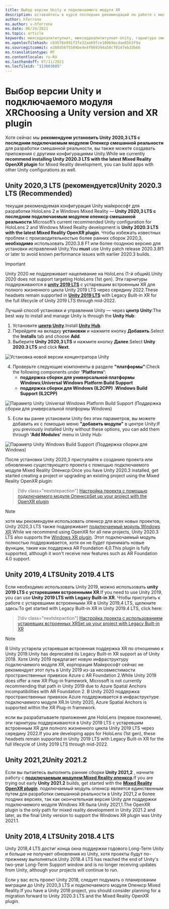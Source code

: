 ```yaml
---
title: Выбор версии Unity и подключаемого модуля XR
description: оставайтесь в курсе последних рекомендаций по работе с модулями Unity и XR для разработки приложений HoloLens.
author: hferrone
ms.author: v-hferrone
ms.date: 06/24/2021
ms.topic: article
keywords: микседреалититулкит, микседреалититулкит-Unity, гарнитура смешанной реальности, гарнитура Windows Mixed Reality, гарнитура виртуальной реальности, Unity
ms.openlocfilehash: c69576e991f3fe32ae69fce10069ecdae65b3f9a
ms.sourcegitcommit: e380d56f5504be4e4f069394a58cf0147eb33b66
ms.translationtype: MT
ms.contentlocale: ru-RU
ms.lasthandoff: 07/11/2021
ms.locfileid: "113603685"
---
```

# <a name="choosing-a-unity-version-and-xr-plugin"></a><span data-ttu-id="fd9ea-104">Выбор версии Unity и подключаемого модуля XR</span><span class="sxs-lookup"><span data-stu-id="fd9ea-104">Choosing a Unity version and XR plugin</span></span>

<span data-ttu-id="fd9ea-105">Хотя сейчас мы **рекомендуем установить Unity 2020,3 LTS с последним подключаемым модулем Опенкср смешанной реальности** для разработки смешанной реальности, вы также можете создавать приложения с другими конфигурациями Unity.</span><span class="sxs-lookup"><span data-stu-id="fd9ea-105">While we currently **recommend installing Unity 2020.3 LTS with the latest Mixed Reality OpenXR plugin** for Mixed Reality development, you can build apps with other Unity configurations as well.</span></span>

## <a name="unity-20203-lts-recommended"></a><span data-ttu-id="fd9ea-106">Unity 2020,3 LTS (рекомендуется)</span><span class="sxs-lookup"><span data-stu-id="fd9ea-106">Unity 2020.3 LTS (Recommended)</span></span>

<span data-ttu-id="fd9ea-107">текущая рекомендуемая конфигурация Unity майкрософт для разработки HoloLens 2 и Windows Mixed Reality — **Unity 2020,3 LTS с последним подключаемым модулем опенкср смешанной реальности**.</span><span class="sxs-lookup"><span data-stu-id="fd9ea-107">Microsoft’s current recommended Unity configuration for HoloLens 2 and Windows Mixed Reality development is **Unity 2020.3 LTS with the latest Mixed Reality OpenXR plugin**.</span></span> <span data-ttu-id="fd9ea-108">Чтобы избежать известных проблем с производительностью более ранних сборок 2020,3, **необходимо** использовать 2020.3.8 F1 или более позднюю версию для установки исправлений Unity.</span><span class="sxs-lookup"><span data-stu-id="fd9ea-108">You **must** use Unity patch release 2020.3.8f1 or later to avoid known performance issues with earlier 2020.3 builds.</span></span>

> [!IMPORTANT]
> <span data-ttu-id="fd9ea-109">Unity 2020 не поддерживает нацеливание на HoloLens (1-й общий).</span><span class="sxs-lookup"><span data-stu-id="fd9ea-109">Unity 2020 does not support targeting HoloLens (1st gen).</span></span> <span data-ttu-id="fd9ea-110">Эти гарнитуры поддерживаются в **[unity 2019 LTS](#unity-20194-lts)** с устаревшим встроенным XR для полного жизненного цикла Unity 2019 LTS через середину 2022.</span><span class="sxs-lookup"><span data-stu-id="fd9ea-110">These headsets remain supported in **[Unity 2019 LTS](#unity-20194-lts)** with Legacy Built-in XR for the full lifecycle of Unity 2019 LTS through mid-2022.</span></span>

<span data-ttu-id="fd9ea-111">Лучший способ установки и управления Unity — через **центр Unity**:</span><span class="sxs-lookup"><span data-stu-id="fd9ea-111">The best way to install and manage Unity is through the **Unity Hub**:</span></span>

1. <span data-ttu-id="fd9ea-112">Установите <a href="https://unity3d.com/get-unity/download" target="_blank">**центр Unity**</a>.</span><span class="sxs-lookup"><span data-stu-id="fd9ea-112">Install <a href="https://unity3d.com/get-unity/download" target="_blank">**Unity Hub**</a>.</span></span>
2. <span data-ttu-id="fd9ea-113">Перейдите на вкладку **установки** и нажмите кнопку **Добавить**.</span><span class="sxs-lookup"><span data-stu-id="fd9ea-113">Select the **Installs** tab and choose **Add**.</span></span>
3. <span data-ttu-id="fd9ea-114">Выберите **Unity 2020,3 LTS** и нажмите кнопку **Далее**.</span><span class="sxs-lookup"><span data-stu-id="fd9ea-114">Select **Unity 2020.3 LTS** and click **Next**.</span></span>

![Установка новой версии концентратора Unity](images/unity-hub-img-01.png)

4. <span data-ttu-id="fd9ea-116">Проверьте следующие компоненты в разделе **"платформы"**:</span><span class="sxs-lookup"><span data-stu-id="fd9ea-116">Check the following components under **'Platforms'**:</span></span>
    * <span data-ttu-id="fd9ea-117">**поддержка сборки для универсальной платформы Windows**;</span><span class="sxs-lookup"><span data-stu-id="fd9ea-117">**Universal Windows Platform Build Support**</span></span>
    * <span data-ttu-id="fd9ea-118">**поддержка сборки для Windows (IL2CPP)** .</span><span class="sxs-lookup"><span data-stu-id="fd9ea-118">**Windows Build Support (IL2CPP)**</span></span>

![Параметр Unity Universal Windows Platform Build Support (Поддержка сборки для универсальной платформы Windows)](../images/Unity_Install_Option_UWP.png)

5. <span data-ttu-id="fd9ea-120">Если вы ранее установили Unity без этих параметров, вы можете добавить их с помощью меню **"добавить модули"** в центре Unity:</span><span class="sxs-lookup"><span data-stu-id="fd9ea-120">If you previously installed Unity without these options, you can add them through **'Add Modules'** menu in Unity Hub:</span></span>

![Параметр Unity Windows Build Support (Поддержка сборки для Windows)](../images/Unity_Install_Option_UWP2.png)

<span data-ttu-id="fd9ea-122">После установки Unity 2020,3 приступайте к созданию проекта или обновлению существующего проекта с помощью подключаемого модуля Mixed Reality Опенкср:</span><span class="sxs-lookup"><span data-stu-id="fd9ea-122">Once you have Unity 2020.3 installed, get started creating a project or upgrading an existing project using the Mixed Reality OpenXR plugin:</span></span>

> [!div class="nextstepaction"]
> [<span data-ttu-id="fd9ea-123">Настройка проекта с помощью подключаемого модуля Опенкср</span><span class="sxs-lookup"><span data-stu-id="fd9ea-123">Set up your project with the OpenXR plugin</span></span>](xr-project-setup.md?tabs=openxr)

> [!NOTE]
> <span data-ttu-id="fd9ea-124">хотя мы рекомендуем использовать опенкср для всех новых проектов, Unity 2020,3 LTS также поддерживает [подключаемый модуль Windows XR](xr-project-setup.md?tabs=windowsxr).</span><span class="sxs-lookup"><span data-stu-id="fd9ea-124">While we recommend using OpenXR for all new projects, Unity 2020.3 LTS also supports the [Windows XR plugin](xr-project-setup.md?tabs=windowsxr).</span></span> <span data-ttu-id="fd9ea-125">Этот подключаемый модуль полностью поддерживается, хотя он не будет принимать новые функции, такие как поддержка AR Foundation 4,0.</span><span class="sxs-lookup"><span data-stu-id="fd9ea-125">This plugin is fully supported, although it won't receive new features such as AR Foundation 4.0 support.</span></span>

## <a name="unity-20194-lts"></a><span data-ttu-id="fd9ea-126">Unity 2019,4 LTS</span><span class="sxs-lookup"><span data-stu-id="fd9ea-126">Unity 2019.4 LTS</span></span>

<span data-ttu-id="fd9ea-127">Если необходимо использовать Unity 2019, можно использовать **unity 2019 LTS с устаревшими встроенными XR**.</span><span class="sxs-lookup"><span data-stu-id="fd9ea-127">If you need to use Unity 2019, you can use **Unity 2019 LTS with Legacy Built-in XR**.</span></span> <span data-ttu-id="fd9ea-128">Чтобы приступить к работе с устаревшими встроенными XR в Unity 2019,4 LTS, щелкните здесь:</span><span class="sxs-lookup"><span data-stu-id="fd9ea-128">To get started with Legacy Built-in XR in Unity 2019.4 LTS, click here:</span></span>

> [!div class="nextstepaction"]
> [<span data-ttu-id="fd9ea-129">Настройка проекта с использованием устаревших встроенных XR</span><span class="sxs-lookup"><span data-stu-id="fd9ea-129">Set up your project with Legacy Built-in XR</span></span>](xr-project-setup.md?tabs=legacy)

> [!NOTE]
> <span data-ttu-id="fd9ea-130">В Unity устарела устаревшая встроенная поддержка XR по отношению к Unity 2019.</span><span class="sxs-lookup"><span data-stu-id="fd9ea-130">Unity has deprecated its Legacy Built-in XR support as of Unity 2019.</span></span>  <span data-ttu-id="fd9ea-131">Хотя Unity 2019 предлагает новую инфраструктуру подключаемого модуля XR, корпорация Майкрософт сейчас не рекомендует этот путь в Unity 2019 из-за несовместимости пространственных привязок Azure с AR Foundation 2.</span><span class="sxs-lookup"><span data-stu-id="fd9ea-131">While Unity 2019 does offer a new XR Plug-in framework, Microsoft is not currently recommending that path in Unity 2019 due to Azure Spatial Anchors incompatibilities with AR Foundation 2.</span></span>  <span data-ttu-id="fd9ea-132">В Unity 2020 поддержка пространственных привязок Azure поддерживается в инфраструктуре подключаемого модуля XR.</span><span class="sxs-lookup"><span data-stu-id="fd9ea-132">In Unity 2020, Azure Spatial Anchors is supported within the XR Plug-in framework.</span></span>

<span data-ttu-id="fd9ea-133">если вы разрабатываете приложения для HoloLens (первое поколение), эти гарнитуры поддерживаются в Unity 2019 LTS с устаревшим встроенным XR для полного жизненного цикла Unity 2019 LTS через середину 2022.</span><span class="sxs-lookup"><span data-stu-id="fd9ea-133">If you are developing apps for HoloLens (1st gen), these headsets remain supported in Unity 2019 LTS with Legacy Built-in XR for the full lifecycle of Unity 2019 LTS through mid-2022.</span></span>

## <a name="unity-20212"></a><span data-ttu-id="fd9ea-134">Unity 2021,2</span><span class="sxs-lookup"><span data-stu-id="fd9ea-134">Unity 2021.2</span></span>

<span data-ttu-id="fd9ea-135">Если вы пытаетесь выполнить ранние сборки **Unity 2021,2** , начните работу с [**подключаемым модулем Mixed Reality опенкср**](xr-project-setup.md?tabs=openxr).</span><span class="sxs-lookup"><span data-stu-id="fd9ea-135">If you are trying out early **Unity 2021.2** builds, get started with the [**Mixed Reality OpenXR plugin**](xr-project-setup.md?tabs=openxr).</span></span> <span data-ttu-id="fd9ea-136">подключаемый модуль опенкср является единственным путем для разработки смешанной реальности в Unity 2021,2 и более поздних версиях, так как окончательная версия Unity для поддержки подключаемого модуля Windows XR была Unity 2021,1.</span><span class="sxs-lookup"><span data-stu-id="fd9ea-136">The OpenXR plugin is the only path for mixed reality development in Unity 2021.2 and later, as the final Unity version to support the Windows XR plugin was Unity 2021.1.</span></span>

## <a name="unity-20184-lts"></a><span data-ttu-id="fd9ea-137">Unity 2018,4 LTS</span><span class="sxs-lookup"><span data-stu-id="fd9ea-137">Unity 2018.4 LTS</span></span>

<span data-ttu-id="fd9ea-138">Unity 2018,4 LTS достиг конца окна поддержки годового Long-Term Unity и больше не получает обновления из Unity, хотя проекты будут по-прежнему выполняться.</span><span class="sxs-lookup"><span data-stu-id="fd9ea-138">Unity 2018.4 LTS has reached the end of Unity's two-year Long-Term Support window and is no longer receiving updates from Unity, although your projects will continue to run.</span></span>

<span data-ttu-id="fd9ea-139">Если у вас есть проект Unity 2018, следует подумать о планировании миграции до Unity 2020,3 LTS и подключаемого модуля Опенкср Mixed Reality.</span><span class="sxs-lookup"><span data-stu-id="fd9ea-139">If you have a Unity 2018 project, you should consider planning for a migration forward to Unity 2020.3 LTS and the Mixed Reality OpenXR plugin.</span></span>